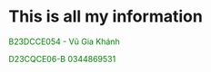 # __This is all my information__
<span style="color:green">B23DCCE054 - Vũ Gia Khánh</span>

<span style="color:green">D23CQCE06-B 0344869531</span>
